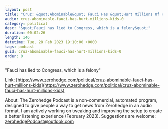 ```yaml
---
layout: post
title: "Cruz: &quot;Abominable&quot; Fauci Has &quot;Hurt Millions Of Kids&quot;"
audio: cruz-abominable-fauci-has-hurt-millions-kids-0
category: political
desc: "&quot;Fauci has lied to Congress, which is a felony&quot;"
duration: 00:02:26
length: 146
datetime: Tue, 28 Feb 2023 19:10:00 +0000
tags: podcast
guid: cruz-abominable-fauci-has-hurt-millions-kids-0
order: 0
---
```

&quot;Fauci has lied to Congress, which is a felony&quot;

Link: [https://www.zerohedge.com/political/cruz-abominable-fauci-has-hurt-millions-kids](https://www.zerohedge.com/political/cruz-abominable-fauci-has-hurt-millions-kids)

About: The Zerohedge Podcast is a non-commercial, automated program, designed to give people a way to get news from Zerohedge in an audio format.  I am actively working on tweaking and improving the setup to create a better listening experience (February 2023).  Suggestions are welcome: [zerohedgePodcast@outlook.com](mailto:zerohedgePodcast@outlook.com)